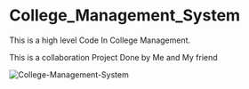 # College_Management_System
This is a high level Code In College Management.

This is a collaboration Project Done by Me and My friend

![College-Management-System](https://user-images.githubusercontent.com/73696489/126338764-5d2750bb-ad0e-4b88-8fd1-53d651fa90ec.jpg)

